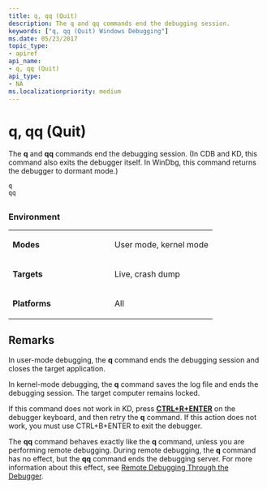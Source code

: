 ```yaml
---
title: q, qq (Quit)
description: The q and qq commands end the debugging session.
keywords: ["q, qq (Quit) Windows Debugging"]
ms.date: 05/23/2017
topic_type:
- apiref
api_name:
- q, qq (Quit)
api_type:
- NA
ms.localizationpriority: medium
---
```


# q, qq (Quit)


The **q** and **qq** commands end the debugging session. (In CDB and KD, this command also exits the debugger itself. In WinDbg, this command returns the debugger to dormant mode.)

```dbgcmd
q 
qq 
```

## <span id="ddk_cmd_quit_dbg"></span><span id="DDK_CMD_QUIT_DBG"></span>


### <span id="Environment"></span><span id="environment"></span><span id="ENVIRONMENT"></span>Environment

<table>
<colgroup>
<col width="50%" />
<col width="50%" />
</colgroup>
<tbody>
<tr class="odd">
<td align="left"><p><strong>Modes</strong></p></td>
<td align="left"><p>User mode, kernel mode</p></td>
</tr>
<tr class="even">
<td align="left"><p><strong>Targets</strong></p></td>
<td align="left"><p>Live, crash dump</p></td>
</tr>
<tr class="odd">
<td align="left"><p><strong>Platforms</strong></p></td>
<td align="left"><p>All</p></td>
</tr>
</tbody>
</table>

 

Remarks
-------

In user-mode debugging, the **q** command ends the debugging session and closes the target application.

In kernel-mode debugging, the **q** command saves the log file and ends the debugging session. The target computer remains locked.

If this command does not work in KD, press [**CTRL+R+ENTER**](ctrl-r--re-synchronize-.md) on the debugger keyboard, and then retry the **q** command. If this action does not work, you must use CTRL+B+ENTER to exit the debugger.

The **qq** command behaves exactly like the **q** command, unless you are performing remote debugging. During remote debugging, the **q** command has no effect, but the **qq** command ends the debugging server. For more information about this effect, see [Remote Debugging Through the Debugger](remote-debugging-through-the-debugger.md).

 

 





